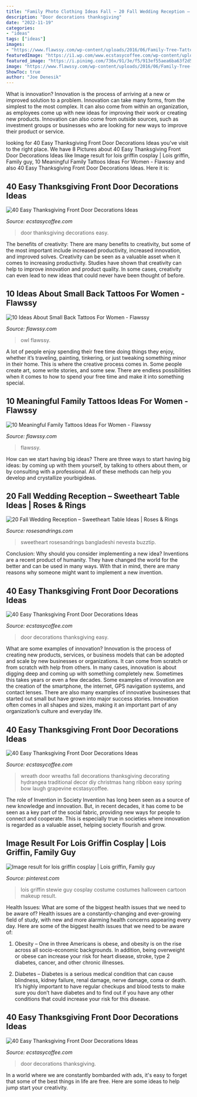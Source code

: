 ```yaml
---
title: "Family Photo Clothing Ideas Fall ~ 20 Fall Wedding Reception – Sweetheart Table Ideas"
description: "Door decorations thanksgiving"
date: "2022-11-19"
categories:
- "ideas"
tags: ["ideas"]
images:
- "https://www.flawssy.com/wp-content/uploads/2016/06/Family-Tree-Tattoo-Designs-for-Men.jpg"
featuredImage: "https://i1.wp.com/www.ecstasycoffee.com/wp-content/uploads/2016/10/Thanksgiving-Front-Door-Decorations-Ideas-11.jpg"
featured_image: "https://i.pinimg.com/736x/91/3e/f5/913ef55aea6ba63f2d5b36ed0e5549e9--lois-griffin-stewie-griffin.jpg"
image: "https://www.flawssy.com/wp-content/uploads/2016/06/Family-Tree-Tattoo-Designs-for-Men.jpg"
ShowToc: true
author: "Joe Denesik"
---
```



What is innovation?
Innovation is the process of arriving at a new or improved solution to a problem. Innovation can take many forms, from the simplest to the most complex. It can also come from within an organization, as employees come up with new ideas for improving their work or creating new products. Innovation can also come from outside sources, such as investment groups or businesses who are looking for new ways to improve their product or service.

	

		
looking for 40 Easy Thanksgiving Front Door Decorations Ideas you've visit to the right place. We have 8 Pictures about 40 Easy Thanksgiving Front Door Decorations Ideas like Image result for lois griffin cosplay | Lois griffin, Family guy, 10 Meaningful Family Tattoos Ideas For Women - Flawssy and also 40 Easy Thanksgiving Front Door Decorations Ideas. Here it is:
		
    
## 40 Easy Thanksgiving Front Door Decorations Ideas

<img loading=lazy src="https://i1.wp.com/www.ecstasycoffee.com/wp-content/uploads/2016/10/Thanksgiving-Front-Door-Decorations-13.jpg?resize=510%2C680" onerror="this.onerror=null;this.src='https://tse3.mm.bing.net/th?id=OIP.ftgLEwJowab5hv_kvsBSpwHaJ4&amp;pid=15.1';" alt="40 Easy Thanksgiving Front Door Decorations Ideas">

_Source: ecstasycoffee.com_

>door thanksgiving decorations easy. 

	

The benefits of creativity: There are many benefits to creativity, but some of the most important include increased productivity, increased innovation, and improved solves.
Creativity can be seen as a valuable asset when it comes to increasing productivity. Studies have shown that creativity can help to improve innovation and product quality. In some cases, creativity can even lead to new ideas that could never have been thought of before.

    
## 10 Ideas About Small Back Tattoos For Women - Flawssy

<img loading=lazy src="https://www.flawssy.com/wp-content/uploads/2016/06/Women-Full-Back-Owl-Tattoos.jpg" onerror="this.onerror=null;this.src='https://tse1.mm.bing.net/th?id=OIP.7e697KaZxONmosbNt_7RFgHaKm&amp;pid=15.1';" alt="10 Ideas About Small Back Tattoos For Women - Flawssy">

_Source: flawssy.com_

>owl flawssy. 

	

A lot of people enjoy spending their free time doing things they enjoy, whether it’s traveling, painting, tinkering, or just tweaking something minor in their home. This is where the creative process comes in. Some people create art, some write stories, and some sew. There are endless possibilities when it comes to how to spend your free time and make it into something special.

    
## 10 Meaningful Family Tattoos Ideas For Women - Flawssy

<img loading=lazy src="https://www.flawssy.com/wp-content/uploads/2016/06/Family-Tree-Tattoo-Designs-for-Men.jpg" onerror="this.onerror=null;this.src='https://tse2.mm.bing.net/th?id=OIP.si49lzu2PjJ2gAQKOiXZcQHaLL&amp;pid=15.1';" alt="10 Meaningful Family Tattoos Ideas For Women - Flawssy">

_Source: flawssy.com_

>flawssy. 

	

How can we start having big ideas?
There are three ways to start having big ideas: by coming up with them yourself, by talking to others about them, or by consulting with a professional. All of these methods can help you develop and crystallize yourbigideas.

    
## 20 Fall Wedding Reception – Sweetheart Table Ideas | Roses &amp; Rings

<img loading=lazy src="https://www.rosesandrings.com/wp-content/uploads/2018/01/rustic-burgundy-and-greenery-wedding-sweetheart-table-decor.jpg" onerror="this.onerror=null;this.src='https://tse4.mm.bing.net/th?id=OIP.N1cjw_7fPbCc29Whw0lX1AHaKX&amp;pid=15.1';" alt="20 Fall Wedding Reception – Sweetheart Table Ideas | Roses &amp; Rings">

_Source: rosesandrings.com_

>sweetheart rosesandrings bangladeshi nevesta buzztip. 

	

Conclusion: Why should you consider implementing a new idea?
Inventions are a recent product of humanity. They have changed the world for the better and can be used in many ways. With that in mind, there are many reasons why someone might want to implement a new invention.

    
## 40 Easy Thanksgiving Front Door Decorations Ideas

<img loading=lazy src="https://i0.wp.com/www.ecstasycoffee.com/wp-content/uploads/2016/10/Thanksgiving-Front-Door-Decorations-12.jpg?resize=554%2C775" onerror="this.onerror=null;this.src='https://tse2.mm.bing.net/th?id=OIP.3niSowJ8PaijsPmPQubX9AHaKX&amp;pid=15.1';" alt="40 Easy Thanksgiving Front Door Decorations Ideas">

_Source: ecstasycoffee.com_

>door decorations thanksgiving easy. 

	

What are some examples of innovation?
Innovation is the process of creating new products, services, or business models that can be adopted and scale by new businesses or organizations. It can come from scratch or from scratch with help from others. In many cases, innovation is about digging deep and coming up with something completely new. Sometimes this takes years or even a few decades. 
Some examples of innovation are the creation of the smartphone, the internet, GPS navigation systems, and contact lenses. There are also many examples of innovative businesses that started out small but have grown into major success stories. Innovation often comes in all shapes and sizes, making it an important part of any organization’s culture and everyday life.

    
## 40 Easy Thanksgiving Front Door Decorations Ideas

<img loading=lazy src="https://i0.wp.com/www.ecstasycoffee.com/wp-content/uploads/2016/10/Thanksgiving-Front-Door-Decorations-Ideas-2.jpg" onerror="this.onerror=null;this.src='https://tse4.mm.bing.net/th?id=OIP.wa-WtxB8-l-UOBNaCaw5AwHaJ4&amp;pid=15.1';" alt="40 Easy Thanksgiving Front Door Decorations Ideas">

_Source: ecstasycoffee.com_

>wreath door wreaths fall decorations thanksgiving decorating hydrangea traditional decor diy christmas hang ribbon easy spring bow laugh grapevine ecstasycoffee. 

	

The role of Invention in Society
Invention has long been seen as a source of new knowledge and innovation. But, in recent decades, it has come to be seen as a key part of the social fabric, providing new ways for people to connect and cooperate. This is especially true in societies where innovation is regarded as a valuable asset, helping society flourish and grow.

    
## Image Result For Lois Griffin Cosplay | Lois Griffin, Family Guy

<img loading=lazy src="https://i.pinimg.com/736x/91/3e/f5/913ef55aea6ba63f2d5b36ed0e5549e9--lois-griffin-stewie-griffin.jpg" onerror="this.onerror=null;this.src='https://tse2.mm.bing.net/th?id=OIP.N7WqnKxmd0ozHz3FW80GlgAAAA&amp;pid=15.1';" alt="Image result for lois griffin cosplay | Lois griffin, Family guy">

_Source: pinterest.com_

>lois griffin stewie guy cosplay costume costumes halloween cartoon makeup result. 

	

Health Issues: What are some of the biggest health issues that we need to be aware of?
Health issues are a constantly-changing and ever-growing field of study, with new and more alarming health concerns appearing every day. Here are some of the biggest health issues that we need to be aware of:
1. Obesity – One in three Americans is obese, and obesity is on the rise across all socio-economic backgrounds. In addition, being overweight or obese can increase your risk for heart disease, stroke, type 2 diabetes, cancer, and other chronic illnesses.

2. Diabetes – Diabetes is a serious medical condition that can cause blindness, kidney failure, renal damage, nerve damage, coma or death. It’s highly important to have regular checkups and blood tests to make sure you don’t have diabetes and to find out if you have any other conditions that could increase your risk for this disease.


    
## 40 Easy Thanksgiving Front Door Decorations Ideas

<img loading=lazy src="https://i1.wp.com/www.ecstasycoffee.com/wp-content/uploads/2016/10/Thanksgiving-Front-Door-Decorations-Ideas-11.jpg" onerror="this.onerror=null;this.src='https://tse1.mm.bing.net/th?id=OIP.dj2HYg9eTNueSNF-1vowSQHaLL&amp;pid=15.1';" alt="40 Easy Thanksgiving Front Door Decorations Ideas">

_Source: ecstasycoffee.com_

>door decorations thanksgiving. 

	

In a world where we are constantly bombarded with ads, it's easy to forget that some of the best things in life are free. Here are some ideas to help jump start your creativity.

